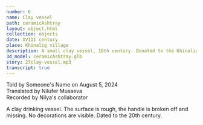```yaml
---
number: 6
name: Clay vessel
path: ceramicAshtray
layout: object.html
collection: objects
date: XVIII century
place: Khinalig village
description: A small clay vessel, 18th century. Donated to the Khinalig museum by a local resident in 2017.
3d_model: ceramicAshtray.glb
story: 27clay-vessel.mp3
transcript: true
---
```


<div class="meta">
Told by Someone's Name on August 5, 2024 <br>
Translated by Nilufer Musaeva<br>
Recorded by Nilya's collaborator
</div>

A clay drinking vessel. The surface is rough, the handle is broken off and missing. No decorations are visible. Dated to the 20th century.
